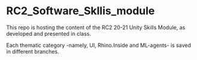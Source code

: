 # RC2_Software_Skllis_module

This repo is hosting the content of the RC2 20-21 Unity Skills Module, as developed and presented in class.

Each thematic category -namely, UI, Rhino.Inside and ML-agents- is saved in different branches. 
